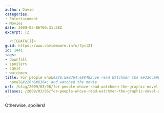 ```yaml
---
author: David
categories:
- Entertainment
- Movies
date: 2009-03-06T00:31:38Z
excerpt: |2

  <![CDATA[]]>
guid: https://www.davidmoore.info/?p=121
id: 1441
tags:
- downfall
- spoilers
- squid
- watchmen
title: For people who&#226;&#8364;&#8482;ve read Watchmen the &#226;&#8364;&#339;graphic
  novel&#226;&#8364; and watched the movie
url: /blog/2009/03/06/for-people-whove-read-watchmen-the-graphic-novel-and-watched-the-movie/
aliases: /2009/03/06/for-people-whove-read-watchmen-the-graphic-novel-and-watched-the-movie/
---
```


Otherwise, spoilers!